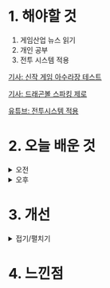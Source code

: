 
# 1. 해야할 것

1. 게임산업 뉴스 읽기 
2. 개인 공부  
3. 전투 시스템 적용

[기사: 신작 게임 아수라장 테스트](https://www.gameinsight.co.kr/news/articleView.html?idxno=32612)

[기사: 드래곤볼 스파킹 제로](https://www.gameple.co.kr/news/articleView.html?idxno=209825)

[유튜브: 전투시스템 적용](https://ue4dcs.com/dcs/tutorials/newproject)


# 2. 오늘 배운 것

<details>
<summary>오전</summary>

## 오늘의 뉴스
### 아수라장
![image](https://github.com/JM94Ent/TIL-WIL/assets/143363550/392958cc-a8b7-40a2-8cfe-1648c2c4fd68)
```
내가 좋아하는 탑 다운 뷰, 쿼터뷰 게임이 완성되고 있다.
배틀로얄식의 쿼터뷰게임으로 이터널리턴처럼 구역이 위험구역으로 바뀌는게 아닌 배틀그라운드처럼 한곳으로 줄어들면서 전투공간을 줄인다.
기본적으로 전투공간이 공중섬 같은 형태라 낙사가 가능하며, 캐릭터 콤보가 있어서 낙사를 자연스럽게 유도하고 있다.
구성되어있는 캐릭터들도 귀엽고 콤보 시스템도 재미있어 보여서 플레이할 기회가 있으면 해보고 싶다.
```

### 드래곤볼 스파킹 제로
![image](https://github.com/JM94Ent/TIL-WIL/assets/143363550/6f05b373-73d9-45e8-a5f9-41e38665e12d)
```
드래곤볼 게임
이미 나루토 얼티밋 스톰이나 3D 드래곤볼 게임을 플스3때 많이 접해봐서 익숙하다.
그렇게 많이 달라진 것 같진 않지만 스토리적인 연출을 자신이 원하는대로 할 수 있다는게 새로운 장점인 것 같다.
만화속에서 봤던 명장면을 연출하거나 이런 식이였다면 좋을텐데라고 해서 자신이 직접 만들어서 플레이할 수 있다는 점.
카툰식 그래픽에다 빵빵한 성우진으로 만화와 애니 둘 다 좋아하는 사람이라면 해보고 싶을듯
```


■ [Ent+] 미친 흥행 '슈퍼 마리오', 후속작은 2026년 4월 개봉
월드와이드 박스오피스 13억 달러를 넘기며 바비에 이어 2023년 영화 흥행 2위, 겨울왕국2에 이어 역대 애니메이션 흥행 2위를 기록한 애니메이션 영화 '슈퍼 마리오 브라더스'. 2편은 그 흥행 기록을 넘어서게 될까? 그 후속편이 2026년 4월 개봉합니다.

■ 원작가 마시마 히로 감수, '페어리 테일: 매직 배틀' 18일 출시
스카이문스(SKYMOONS)는 자사의 3D 모바일 액션 RPG ‘페어리 테일: 매직 배틀’이 구글플레이와 애플 앱스토어를 통해 정식 출시했다고 18일 밝혔습니다. ‘페어리 테일: 매직 배틀’은 글로벌 히트 애니메이션 ‘페어리테일’ 원작을 활용한 모바일 게임으로, 발간사인 고단샤로부터 공식 라이선스를 받은 정식 작품입니다. 

■ 스틸시리즈, ‘2024 자낳대: 발로란트’ 공식 파트너십 체결
세계 최초 게이밍 기어 브랜드 스틸시리즈 (SteelSeries, CEO: 에티샴 라바니)가 '2024 자낳대: 발로란트'에 공식 스폰서로 참여합니다. 2024 자낳대: 발로란트는 인챈트 엔터테인먼트(이하 인챈트)가 주최 및 주관하고, 스틸시리즈와 치지직이 스폰서로 함께 참여하는 공식 파트너십을 체결했습니다.

■ 11시즌 앞둔 오버워치2, 플레이어 수 '1억 명' 달성 
블리자드 엔터테인먼트는 금일(18일), 오버워치2의 11시즌 '슈퍼 메가 울트라워치' 트레일러를 공개하며 오버워치2의 플레이어 수가 1억 명에 달하게 됐다고 전했습니다. 블리자드는 오버워치2 플레이어 수 1억 명이라는 대기록을 기념하고 동시에 선한 영향력을 퍼트리기 위해 다시 돌아온 '핑크 메르시' 스킨과 새로운 '로즈 골드 메르시' 묶음 상품을 공개했습니다.

■ AWE USA 참여하는 해긴 'K-메타버스 플레이투게더 알릴 것'
국내 메타버스 게임 '플레이투게더'의 해긴이 오는 6월 18일(화) 개최되는 'AWE USA 2024(Augmented World Expo 2024)'에 참가한다고 발표했습니다. 해긴 이창윤 사업개발실장은 "이번 AWE USA 2024 참가는 한국 대표 메타버스로서 '플레이투게더'의 잠재력을 알리고 북미 시장 안착을 위한 파트너들을 만날 수 있는 좋은 기회"라며, "앞으로도 해긴은 차별화된 콘텐츠 업데이트, 다양한 글로벌 IP 제휴 등을 기반으로 북미 시장을 포함해 '플레이 투게더'의 글로벌 시장 확대 전략을 지속적으로 추진할 것"이라며 참여 소감을 전했습니다.

■ 넥슨 컨퍼런스 'NDC24', 18일부터 비공개 개최 
넥슨이 6월 18일부터 20일까지 사내 임직원을 대상으로 2024년 '넥슨 개발자 컨퍼런스(Nexon Developers Conference, 이하 NDC24)'를 개최합니다. 올해로 17회를 맞이한 NDC는 넥슨 구성원들의 성장을 위한 수준 높은 지식  충전의 기회를 제공하기 위해 올해 'Recharge for Future'를 주제로 진행됩니다.

■ 26일 출시 '쿠키런 :모험의 탑', 사전예약 200만 명 돌파
데브시스터즈는 개발 스튜디오 오븐게임즈의 신작 '쿠키런: 모험의 탑'이 오는 26일 정식 출시를 앞두고 사전예약자 200만 명을 돌파했다고 밝혔습니다. 쿠키런: 모험의 탑은 유저 간 실시간 협력과 직접 조작 전투경험을 강조한 캐주얼 협동 액션 모바일 게임입니다.

■ 법무법인 화우, 정부 게임진흥종합계획에 '아쉬움' 평가 
법무법인 화우가 17일 '게임산업 진흥 종합계획의 법적 쟁점'을 주제로 정책간담회를 개최했습니다. 일반적으로 어떤 산업이 정체기로 접어들면 안팎의 산업 환경 또한 크게 바뀌면서 기업 간 분쟁 격화, 소비자 분쟁 증가, 규제 신설 및 확대로 이어지는 경향이 있습니다.

■ 다시 어둠 속으로, '어둠 속에 나홀로' 개발사 폐쇄 
모든 3D 호러 게임의 뿌리라고 불리는 고전 명작 '어둠 속에 나홀로(Alone in the Dark)'를 현시대에 맞게 재해석한다는 과감한 시도를 보여주었던 비디오 게임 개발사가 신작 출시 후 3개월 만에 '폐업' 소식을 전하게 됐습니다. 신작 '어둠 속에 나홀로'가 기대한 만큼의 성적을 거두지 못하자, 퍼블리셔인 THQ 노르딕의 모회사 엠버레이서 그룹이 개발사 피스 인터랙티브에 대한 구조조정을 진행하게 됐다는 것입니다.

■ 디스코드, PS5에서 바로 통화한다
디스코드(Discord)가 PS5 콘솔에서 직접 디스코드 통화에 참여할 수 있는 기능을 출시한다고 17일 발표했습니다. 해당 기능은 디스코드 PC 버전이나 모바일 앱을 사용하여 연결할 필요 없이, 듀얼센스 무선 컨트롤러 버튼을 몇 번 누르는 방식으로 사용 가능합니다. 

■ 방치형 RPG 다작 피플러그, '용사와 후라이팬' 내놓아
피플러그는 자사가 개발 및 서비스하는 모바일 게임 '용사와 후라이팬'의 구글 플레이스토어와 애플 앱스토어에서 13일부터 정식 서비스를 시작했다고 공식 발표했습니다. '용사와 후라이팬'은 피플러그가 새롭게 개발한 방치형 RPG로, 용사과 되고 싶은 소녀가 정체불명의 고양이 요리사 펜과 함께 마왕을 무찌르러 가는 모험을 떠나는 게임입니다.

■ 게이머 참여 늘어날 수 있을까, 28일 게임위 토론회 개최
게임물관리위원회(위원장 김규철, 이하 ‘게임위’)는 이달 28일(금) 오후 2시부터 서울 CKL기업지원센터 16층에서 ‘게임이용자의 정책 참여 활성화 방안’을 주제로 토론회를 개최합니다. 게임위는 이번 행사에 앞서 게임이용자의 적극적인 정책 참여 활성화 방안을 모색하고, 게임이용자들의 다양한 의견을 청취하는 사회적 공론의 장을 만들기 위해 마련됐다고 전했습니다. 본 행사는 게임이용자 누구나 현장 등록하면 참여할 수 있습니다.

■ 한국 대표 가린다, 발로란트 게임 체인저스 코리아 접수 시작
세계 최고 발로란트 여성팀이 되기 위한 여정, '2024 발로란트 게임 체인저스 코리아'의 스테이지 2 참가 접수가 17일(월) 시작됩니다. 2024 발로란트 게임 체인저스 코리아 스테이지 2의 참가 접수는 17일(월)부터 받았습니다. 참가 마감은 7월 1일(월) 자정이고, 참가 자격은 첫 경기 시작일인 7월 20일(토) 기준 만 16세 이상의 여성으로, 참가 접수 마감일까지 한국 서버 다이아몬드 1티어 이상인 본인 명의 계정을 소유하고 있어야 합니다. 

■ 글로벌로 가는 '아키에이지 워', 6월 27일 9개 지역 출시
카카오게임즈는 17일 엑스엘게임즈(대표 최관호)가 개발한 '아키에이지 워'의 글로벌 론칭 일정을 공개했습니다. 카카오게임즈는 '아키에이지 워' 글로벌 버전 정식 출시를 기념해 현지 이용자들을 대상으로 특별한 이벤트를 진행합니다.

■ 세시소프트, 시안스카이와 '드래곤라자' 中 서비스 재개
세시소프트는 PC 온라인 게임 '드래곤라자 온라인'의 중국 서비스 계약을 시안스카이 온라인 (XI'AN SKY ONLINE CO., LTD.)사와 체결했습니다. PC 온라인 게임 드래곤 라자 온라인의 저작권을 가진 세시소프트는 최근 드래곤라자의 원저작권 관리자인 황금가지와 게임 관련 라이선스를 체결함과 함께 중국 서비스 파트너를 물색해왔습니다.

■ 스마일게이트, 엔픽셀 MMORPG '이클립스' 퍼블리싱한다 
스마일게이트가 엔픽셀과 내년 상반기 출시 예정인 신규 MMORPG '이클립스: 더 어웨이크닝(Eclipse: The Awakening)'(가칭, 이하 '이클립스')의 글로벌 퍼블리싱 계약을 체결했다고 17일(월) 밝혔습니다. 스마일게이트 측은 이클립스 게임 개발에는 MMORPG 개발 경력 10년 이상의 베테랑 개발진이 다수 합류했다고 전했습니다.

■ 20주년 마비노기, 사회공헌 부스 '많관부스' 운영한다
넥슨재단(이사장 김정욱)은 오는 22일 열리는 '마비노기' 20주년 '판타지 파티'에서 마비노기와 푸르메재단의 '나누는맘 함께하고팜' 캠페인을 알리는 사회공헌 부스 '많관부스'를 운영한다고 17일 밝혔습니다. '나누는맘 함께하고팜'은 지난 2022년부터 진행돼 온 마비노기의 대표적인 사회공헌 사업으로, 장애인 중 취업에 가장 큰 어려움을 겪는 발달장애 청년들이 즐겁게 일하며 자립할 수 있도록 지원하는 캠페인입니다.

■ 자회사 합병 DRX, LoL 외 5개 종목도 통합 관리
글로벌 e스포츠 전문기업 디알엑스 'DRX'가 6월 17일, 주주총회와 이사회 의결을 거쳐 자회사 이드림워크코리아와 합병하고 신임 각자대표로 양선일 대표, 박정무 대표를 선임했다고 밝혔습니다. 양 대표는 카운터스트라이크 종목 1세대 선수 출신으로 이후 e스포츠 대회와 다양한 종목의 구단을 운영해 오며 20년 이상 e스포츠 분야에서 활동해왔으며 합병 이후 통합 DRX의 각자대표로 취임하여 전반적인 구단 운영과 경영을 담당할 예정입니다.  

■ 콜옵도 WoW도, MS 게임 패키지 대원이 유통한다
대원미디어는 Microsoft(이하 마이크로소프트)의 패키지 게임에 대한 국내 유통을 담당합니다. 대원미디어는 마이크로소프트의 국내 파트너사로서 패키지 게임 유통을 비롯해 마이크로소프트가 보유한 게임 IP를 활용한 다양한 형태의 굿즈 등 국내 유통을 담당하면서 국내 게임 유저들을 위한 다양한 패키지 게임을 제공할 수 있도록 마이크로소프트와 적극 협력해 나간다는 방침입니다.

■ 크래프톤, 다크앤다커 모바일 집중 채용 실시 
크래프톤의 크리에이티브 스튜디오 블루홀스튜디오가 대규모 채용을 실시합니다. 6월 17일부터 시작하는 이번 채용의 모집 분야는 테크 (Tech)와 사용자 경험 & 사용자 인터페이스 (UX & UI), 아트(Art), 게임 디자인(Game Design) 등입니다.

■ 파이브핏 노리는 젠지, 순조로운 LCK 출발
MSI 우승팀이자 LCK 5연속 우승에 도전하는 젠지가 2024 LCK 서머 스플릿 개막 주차에서 라이벌인 T1을 50분 만에 2대0으로 완파하면서 5연속 우승을 위한 첫 발을 뗐습니다. 14일(금) BNK 피어엑스를 상대한 젠지는 원거리 딜러 '페이즈' 김수환이 제리로 플레이한 1세트에서 펜타킬을 달성하며 기선을 제압했고 2세트에서는 탑 라이너 '기인' 김기인의 트위스티드 페이트가 상대 퇴로를 막는 재치있는 플레이를 선보이면서 2대0으로 깔끔하게 승리했습니다.
</details>


<details>
<summary>오후</summary>

## 포트폴리오 전투 시스템 설정
### 콜리전
![image](https://github.com/JM94Ent/TIL-WIL/assets/143363550/d7b5fde2-b425-46db-ae4c-e3c9cbe91a1c)

![image](https://github.com/JM94Ent/TIL-WIL/assets/143363550/73ca656a-4eeb-417d-9829-4c6e7601b4d5)
![image](https://github.com/JM94Ent/TIL-WIL/assets/143363550/dbd9ccaa-b533-4716-9bd9-b68484bdad61)
![image](https://github.com/JM94Ent/TIL-WIL/assets/143363550/2204942d-2df2-4609-b161-bccace4ea2fc)
![image](https://github.com/JM94Ent/TIL-WIL/assets/143363550/b8e4f7c9-b1b7-4f83-94ad-0552058e0a44)
![image](https://github.com/JM94Ent/TIL-WIL/assets/143363550/23bc1745-eafb-43ad-ab87-aed147d00658)
![image](https://github.com/JM94Ent/TIL-WIL/assets/143363550/145b2f68-d52d-47d3-8a0b-4a0c0d27f4ed)
![image](https://github.com/JM94Ent/TIL-WIL/assets/143363550/a055d7ad-fa37-48af-b1fb-a9ede61777f5)

### 플레이어태그
![image](https://github.com/JM94Ent/TIL-WIL/assets/143363550/ec11d9b3-85c2-4cd2-b7a5-b14d234eeeea)

### pickupactor
![image](https://github.com/JM94Ent/TIL-WIL/assets/143363550/2c02388f-91c3-4cbd-a3ee-e54a39d4896c)

### 게임모드 변경
![image](https://github.com/JM94Ent/TIL-WIL/assets/143363550/a6ac8f94-faa6-42fa-86c2-a541653559f5)





</details>




# 3. 개선


<details>
<summary>접기/펼치기</summary>


</details>



# 4. 느낀점


